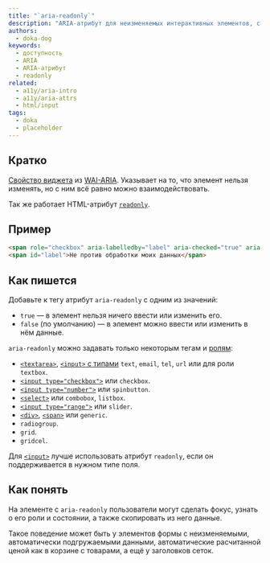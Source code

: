 ```yaml
---
title: "`aria-readonly`"
description: "ARIA-атрибут для неизменяемых интерактивных элементов, с которыми можно как-то взаимодействовать."
authors:
  - doka-dog
keywords:
  - доступность
  - ARIA
  - ARIA-атрибут
  - readonly
related:
  - a11y/aria-intro
  - a11y/aria-attrs
  - html/input
tags:
  - doka
  - placeholder
---
```


## Кратко

[Свойство виджета](/a11y/aria-attrs/#atributy-vidzhetov) из [WAI-ARIA](/a11y/aria-intro/#specifikaciya). Указывает на то, что элемент нельзя изменять, но с ним всё равно можно взаимодействовать.

Так же работает HTML-атрибут [`readonly`](/html/input/#prochie-atributy).

## Пример

```html
<span role="checkbox" aria-labelledby="label" aria-checked="true" aria-readonly="true"></span>
<span id="label">Не против обработки моих данных</span>
```

## Как пишется

Добавьте к тегу атрибут `aria-readonly` с одним из значений:

- `true` — в элемент нельзя ничего ввести или изменить его.
- `false` (по умолчанию) — в элемент можно ввести или изменить в нём данные.

`aria-readonly` можно задавать только некоторым тегам и [ролям](/a11y/aria-roles/):

- [`<textarea>`](/html/textarea/), [`<input>` с типами](/html/input/#type) `text`, `email`, `tel`, `url` или для роли `textbox`.
- [`<input type="checkbox">`](/html/input/#type) или `checkbox`.
- [`<input type="number">`](/html/input/#type) или `spinbutton`.
- [`<select>`](/html/select/) или `combobox`, `listbox`.
- [`<input type="range">`](/html/input/#type) или `slider`.
- [`<div>`](/html/div/), [`<span>`](/html/span/) или `generic`.
- `radiogroup`.
- `grid`.
- `gridcel`.

Для [`<input>`](/html/input/) лучше использовать атрибут `readonly`, если он поддерживается в нужном типе поля.

## Как понять

На элементе с `aria-readonly` пользователи могут сделать фокус, узнать о его роли и состоянии, а также скопировать из него данные.

Такое поведение может быть у элементов формы с неизменяемыми, автоматически подгружаемыми данными, автоматические расчитанной ценой как в корзине с товарами, а ещё у заголовков сеток.
